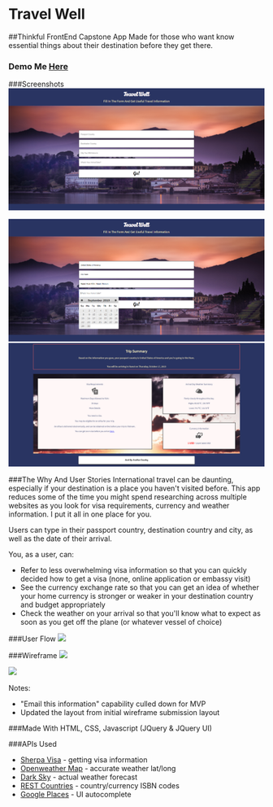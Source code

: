 # Travel Well
##Thinkful FrontEnd Capstone App
Made for those who want know essential things about their destination before they get there.

### Demo Me [Here](https://josno.github.io/api-hack-travel-well/)

###Screenshots
<img src="https://raw.githubusercontent.com/josno/api-hack-travel-well/master/Screenshots/TravelWell_home.PNG">

<img src="https://raw.githubusercontent.com/josno/api-hack-travel-well/master/Screenshots/TravelWell_interaction.PNG">

<img src="https://raw.githubusercontent.com/josno/api-hack-travel-well/master/Screenshots/TravelWell_results.PNG">

###The Why And User Stories
International travel can be daunting, especially if your destination is a place you haven't visited before. This app reduces some of the time you might spend researching across multiple websites as you look for visa requirements, currency and weather information. I put it all in one place for you.

Users can type in their passport country, destination country and city, as well as the date of their arrival.

You, as a user, can:
* Refer to less overwhelming visa information so that you can quickly decided how to get a visa (none, online application or embassy visit)
* See the currency exchange rate so that you can get an idea of whether your home currency is stronger or weaker in your destination country and budget appropriately
* Check the weather on your arrival so that you'll know what to expect as soon as you get off the plane (or whatever vessel of choice)

###User Flow
<img src="https://user-images.githubusercontent.com/37735063/60183056-0b21a400-9815-11e9-8313-b8d919a61ba0.JPG">

###Wireframe
<img src="https://user-images.githubusercontent.com/37735063/60183113-24c2eb80-9815-11e9-9611-9278b0778d50.JPG">

<img src="https://user-images.githubusercontent.com/37735063/60183129-2b516300-9815-11e9-8f93-200cf65981ad.JPG">

Notes:
* "Email this information" capability culled down for MVP
* Updated the layout from initial wireframe submission layout

###Made With
HTML, CSS, Javascript (JQuery & JQuery UI)

###APIs Used

* [Sherpa Visa](https://www.joinsherpa.com/api/request-access/) - getting visa information
* [Openweather Map](https://openweathermap.org/api) - accurate weather lat/long
* [Dark Sky](https://darksky.net/dev/docs) - actual weather forecast
* [REST Countries](https://restcountries.eu/) - country/currency ISBN codes
* [Google Places](https://developers.google.com/places/web-service/intro) - UI autocomplete
